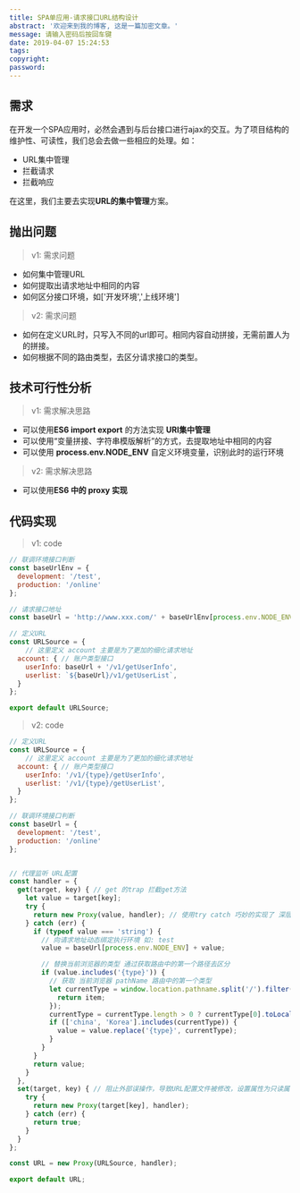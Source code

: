 ```yaml
---
title: SPA单应用-请求接口URL结构设计
abstract: '欢迎来到我的博客, 这是一篇加密文章。'
message: 请输入密码后按回车键
date: 2019-04-07 15:24:53
tags:
copyright:
password:
---
```


## 需求

在开发一个SPA应用时，必然会遇到与后台接口进行ajax的交互。为了项目结构的维护性、可读性，我们总会去做一些相应的处理。如：
- URL集中管理
- 拦截请求
- 拦截响应

在这里，我们主要去实现**URL的集中管理**方案。

<!-- more -->
## 抛出问题

> v1: 需求问题
- 如何集中管理URL
- 如何提取出请求地址中相同的内容
- 如何区分接口环境，如['开发环境','上线环境']

> v2: 需求问题
- 如何在定义URL时，只写入不同的url即可。相同内容自动拼接，无需前置人为的拼接。
- 如何根据不同的路由类型，去区分请求接口的类型。

## 技术可行性分析

> v1: 需求解决思路
- 可以使用**ES6 import export** 的方法实现 **URl集中管理**
- 可以使用“变量拼接、字符串模版解析”的方式，去提取地址中相同的内容
- 可以使用 **process.env.NODE_ENV** 自定义环境变量，识别此时的运行环境

> v2: 需求解决思路
- 可以使用**ES6 中的 proxy 实现**

## 代码实现

> v1: code

```javascript
// 联调环境接口判断
const baseUrlEnv = {
  development: '/test',
  production: '/online'
};

// 请求接口地址
const baseUrl = 'http://www.xxx.com/' + baseUrlEnv[process.env.NODE_ENV];

// 定义URL
const URLSource = {
    // 这里定义 account 主要是为了更加的细化请求地址
  account: { // 账户类型接口
    userInfo: baseUrl + '/v1/getUserInfo',
    userlist: `${baseUrl}/v1/getUserList`, 
  }
};

export default URLSource;


```

> v2: code

```javascript
// 定义URL
const URLSource = {
    // 这里定义 account 主要是为了更加的细化请求地址
  account: { // 账户类型接口
    userInfo: '/v1/{type}/getUserInfo',
    userlist: '/v1/{type}/getUserList', 
  }
};

// 联调环境接口判断
const baseUrl = {
  development: '/test',
  production: '/online'
};


// 代理监听 URL配置
const handler = {
  get(target, key) { // get 的trap 拦截get方法
    let value = target[key];
    try {
      return new Proxy(value, handler); // 使用try catch 巧妙的实现了 深层 属性代理
    } catch (err) {
      if (typeof value === 'string') {
        // 向请求地址动态绑定执行环境 如: test
        value = baseUrl[process.env.NODE_ENV] + value;

        // 替换当前浏览器的类型 通过获取路由中的第一个路径去区分
        if (value.includes('{type}')) {
          // 获取 当前浏览器 pathName 路由中的第一个类型
          let currentType = window.location.pathname.split('/').filter((item) => {
            return item;
          });
          currentType = currentType.length > 0 ? currentType[0].toLocaleLowerCase() : '';
          if (['china', 'Korea'].includes(currentType)) {
            value = value.replace('{type}', currentType);
          }
        }
      }
      return value;
    }
  },
  set(target, key) { // 阻止外部误操作，导致URL配置文件被修改，设置属性为只读属性
    try {
      return new Proxy(target[key], handler);
    } catch (err) {
      return true;
    }
  }
};

const URL = new Proxy(URLSource, handler);

export default URL;
```